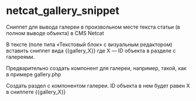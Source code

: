 # netcat_gallery_snippet
Сниппет для вывода галереи в произвольном месте текста статьи (в полном выводе объекта) в CMS Netcat

В тексте (поле типа «Текстовый блок» с визуальным редактором) вставить сниппет вида {{gallery_X}} где Х — ID объекта в разделе с галереями.

Предварительно создать компонент для галереи, например, такой, как в примере gallery.php

Создать раздел с компонентом галереи. ID объекта в нем будет равен X в сниппете {{gallery_X}}
